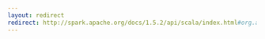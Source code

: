 ```yaml
---
layout: redirect
redirect: http://spark.apache.org/docs/1.5.2/api/scala/index.html#org.apache.spark.ml.feature.OneHotEncoder
---
```

